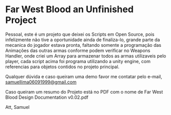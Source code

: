 # Far West Blood an Unfinished Project

  Pessoal, este é um projeto que deixei os Scripts em Open Source, pois infelizmente não tive a oportunidade ainda de finaliza-lo, grande parte da mecanica do jogador estava pronta, faltando somente a programação das Animações das outras armas conforme podem verificar no Weapons Handler, onde criei um Array para armazenar todos as armas utilizaveis pelo player, cada script acima foi programa utilizando a unity engine, com referencias para objetos contidos no projeto principal.
  
  Qualquer dúvida e caso queiram uma demo favor me contatar pelo e-mail, samuellima06091999@gmail.com
  
  Caso queiram um resumo do Projeto está no PDF com o nome de Far West Blood Design Documentation v0.02.pdf
  
  Att, Samuel
